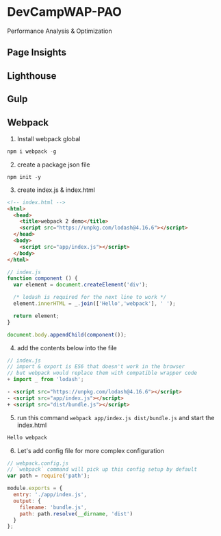 # DevCampWAP-PAO
Performance Analysis &amp; Optimization

## Page Insights

## Lighthouse

## Gulp

## Webpack
1. Install webpack global

  ```js
  npm i webpack -g
  ```

2. create a package json file

  ```text
  npm init -y
  ```

3. create index.js & index.html

  ```html
  <!-- index.html -->
  <html>
    <head>
      <title>webpack 2 demo</title>
      <script src="https://unpkg.com/lodash@4.16.6"></script>
    </head>
    <body>
      <script src="app/index.js"></script>
    </body>
  </html>
  ```

  ```js
  // index.js
  function component () {
    var element = document.createElement('div');

    /* lodash is required for the next line to work */
    element.innerHTML = _.join(['Hello','webpack'], ' ');

    return element;
  }

  document.body.appendChild(component());
  ```

4. add the contents below into the file

  ```js
  // index.js
  // import & export is ES6 that doesn't work in the browser
  // but webpack would replace them with compatible wrapper code
  + import _ from 'lodash';
  ```

  ```html
  - <script src="https://unpkg.com/lodash@4.16.6"></script>
  - <script src="app/index.js"></script>
  + <script src="dist/bundle.js"></script>
  ```

5. run this command `webpack app/index.js dist/bundle.js` and start the index.html

  ```html
  Hello webpack
  ```

6. Let's add config file for more complex configuration

  ```js
  // webpack.config.js
  // `webpack` command will pick up this config setup by default
  var path = require('path');

  module.exports = {
    entry: './app/index.js',
    output: {
      filename: 'bundle.js',
      path: path.resolve(__dirname, 'dist')
    }
  };
  ```
